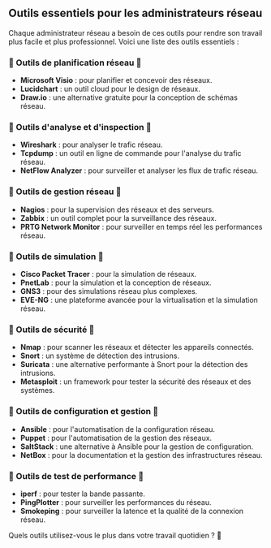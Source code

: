 ## Outils essentiels pour les administrateurs réseau  
Chaque administrateur réseau a besoin de ces outils pour rendre son travail plus facile et plus professionnel. Voici une liste des outils essentiels :  

### 🌟 Outils de planification réseau 🌟  
- **Microsoft Visio** : pour planifier et concevoir des réseaux.  
- **Lucidchart** : un outil cloud pour le design de réseaux.  
- **Draw.io** : une alternative gratuite pour la conception de schémas réseau.  

### 🌟 Outils d'analyse et d'inspection 🌟  
- **Wireshark** : pour analyser le trafic réseau.  
- **Tcpdump** : un outil en ligne de commande pour l'analyse du trafic réseau.  
- **NetFlow Analyzer** : pour surveiller et analyser les flux de trafic réseau.  

### 🌟 Outils de gestion réseau 🌟  
- **Nagios** : pour la supervision des réseaux et des serveurs.  
- **Zabbix** : un outil complet pour la surveillance des réseaux.  
- **PRTG Network Monitor** : pour surveiller en temps réel les performances réseau.  

### 🌟 Outils de simulation 🌟  
- **Cisco Packet Tracer** : pour la simulation de réseaux.  
- **PnetLab** : pour la simulation et la conception de réseaux.  
- **GNS3** : pour des simulations réseau plus complexes.  
- **EVE-NG** : une plateforme avancée pour la virtualisation et la simulation réseau.  

### 🌟 Outils de sécurité 🌟  
- **Nmap** : pour scanner les réseaux et détecter les appareils connectés.  
- **Snort** : un système de détection des intrusions.  
- **Suricata** : une alternative performante à Snort pour la détection des intrusions.  
- **Metasploit** : un framework pour tester la sécurité des réseaux et des systèmes.  

### 🌟 Outils de configuration et gestion 🌟  
- **Ansible** : pour l'automatisation de la configuration réseau.  
- **Puppet** : pour l'automatisation de la gestion des réseaux.  
- **SaltStack** : une alternative à Ansible pour la gestion de configuration.  
- **NetBox** : pour la documentation et la gestion des infrastructures réseau.  

### 🌟 Outils de test de performance 🌟  
- **iperf** : pour tester la bande passante.  
- **PingPlotter** : pour surveiller les performances du réseau.  
- **Smokeping** : pour surveiller la latence et la qualité de la connexion réseau.  

Quels outils utilisez-vous le plus dans votre travail quotidien ? 🚀

